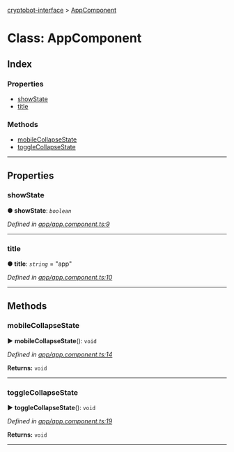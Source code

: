 [cryptobot-interface](../README.md) > [AppComponent](../classes/appcomponent.md)



# Class: AppComponent

## Index

### Properties

* [showState](appcomponent.md#markdown-header-showstate)
* [title](appcomponent.md#markdown-header-title)


### Methods

* [mobileCollapseState](appcomponent.md#markdown-header-mobilecollapsestate)
* [toggleCollapseState](appcomponent.md#markdown-header-togglecollapsestate)



---
## Properties


###  showState

**●  showState**:  *`boolean`* 

*Defined in [app/app.component.ts:9](https://github.com/WilliamRADFunk/cryptobot-interface/blob/1ce3fc7/src/app/app.component.ts#L9)*





___



###  title

**●  title**:  *`string`*  = "app"

*Defined in [app/app.component.ts:10](https://github.com/WilliamRADFunk/cryptobot-interface/blob/1ce3fc7/src/app/app.component.ts#L10)*





___


## Methods


###  mobileCollapseState

► **mobileCollapseState**(): `void`



*Defined in [app/app.component.ts:14](https://github.com/WilliamRADFunk/cryptobot-interface/blob/1ce3fc7/src/app/app.component.ts#L14)*





**Returns:** `void`





___



###  toggleCollapseState

► **toggleCollapseState**(): `void`



*Defined in [app/app.component.ts:19](https://github.com/WilliamRADFunk/cryptobot-interface/blob/1ce3fc7/src/app/app.component.ts#L19)*





**Returns:** `void`





___


